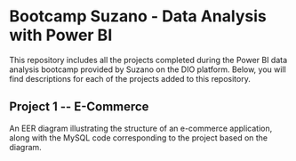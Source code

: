 # Bootcamp Suzano - Data Analysis with Power BI
This repository includes all the projects completed during the Power BI data analysis bootcamp provided by Suzano on the DIO platform. Below, you will find descriptions for each of the projects added to this repository.

## Project 1 -- E-Commerce
An EER diagram illustrating the structure of an e-commerce application, along with the MySQL code corresponding to the project based on the diagram.
